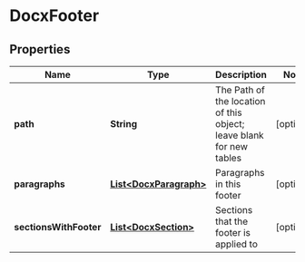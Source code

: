 
# DocxFooter

## Properties
Name | Type | Description | Notes
------------ | ------------- | ------------- | -------------
**path** | **String** | The Path of the location of this object; leave blank for new tables |  [optional]
**paragraphs** | [**List&lt;DocxParagraph&gt;**](DocxParagraph.md) | Paragraphs in this footer |  [optional]
**sectionsWithFooter** | [**List&lt;DocxSection&gt;**](DocxSection.md) | Sections that the footer is applied to |  [optional]



